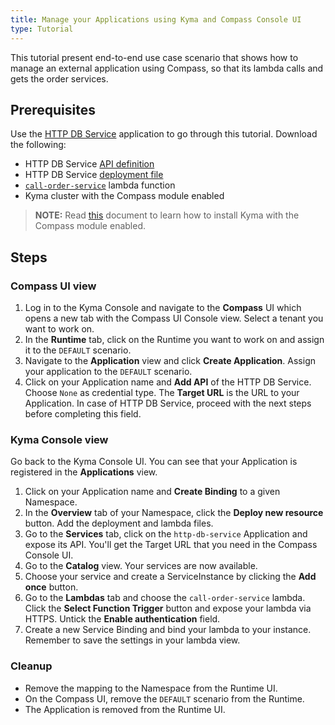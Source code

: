 ```yaml
---
title: Manage your Applications using Kyma and Compass Console UI
type: Tutorial
---
```


This tutorial present end-to-end use case scenario that shows how to manage an external application using Compass, so that its lambda calls and gets the order services.

## Prerequisites

Use the [HTTP DB Service](https://github.com/kyma-project/examples/tree/master/http-db-service) application to go through this tutorial. Download the following:
- HTTP DB Service [API definition](https://github.com/kyma-project/examples/blob/master/http-db-service/docs/api/api.yaml)
- HTTP DB Service [deployment file](https://github.com/kyma-project/examples/blob/master/http-db-service/deployment/deployment.yaml)
- [`call-order-service`](./assets/lambda.yaml) lambda function
- Kyma cluster with the Compass module enabled

>**NOTE:** Read [this](#installation-enable-compass-in-kyma-compass-as-a-central-management-plane) document to learn how to install Kyma with the Compass module enabled.

## Steps

### Compass UI view

1. Log in to the Kyma Console and navigate to the **Compass** UI which opens a new tab with the Compass UI Console view. Select a tenant you want to work on.
2. In the **Runtime** tab, click on the Runtime you want to work on and assign it to the `DEFAULT` scenario.
3. Navigate to the **Application** view and click **Create Application**. Assign your application to the `DEFAULT` scenario.
4. Click on your Application name and **Add API** of the HTTP DB Service. Choose `None` as credential type. The **Target URL** is the URL to your Application. In case of HTTP DB Service, proceed with the next steps before completing this field.


### Kyma Console view

Go back to the Kyma Console UI. You can see that your Application is registered in the **Applications** view.
1. Click on your Application name and **Create Binding** to a given Namespace.
2. In the **Overview** tab of your Namespace, click the **Deploy new resource** button. Add the deployment and lambda files.
3. Go to the **Services** tab, click on the `http-db-service` Application and expose its API. You'll get the Target URL that you need in the Compass Console UI.
4. Go to the **Catalog** view. Your services are now available.
5. Choose your service and create a ServiceInstance by clicking the **Add once** button.
6. Go to the **Lambdas** tab and choose the `call-order-service` lambda. Click the **Select Function Trigger** button and expose your lambda via HTTPS. Untick the **Enable authentication** field.
7. Create a new Service Binding and bind your lambda to your instance. Remember to save the settings in your lambda view.


### Cleanup

* Remove the mapping to the Namespace from the Runtime UI.
* On the Compass UI, remove the `DEFAULT` scenario from the Runtime.
* The Application is removed from the Runtime UI.
